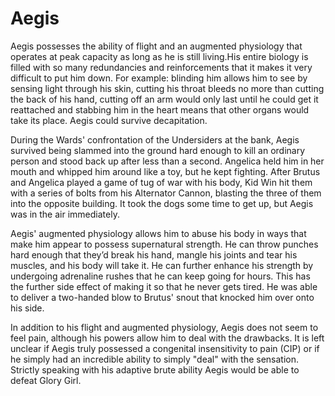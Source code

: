 # Aegis
Aegis possesses the ability of flight and an augmented physiology that operates at peak capacity as long as he is still living.His entire biology is filled with so many redundancies and reinforcements that it makes it very difficult to put him down. For example: blinding him allows him to see by sensing light through his skin, cutting his throat bleeds no more than cutting the back of his hand, cutting off an arm would only last until he could get it reattached and stabbing him in the heart means that other organs would take its place. Aegis could survive decapitation.

During the Wards' confrontation of the Undersiders at the bank, Aegis survived being slammed into the ground hard enough to kill an ordinary person and stood back up after less than a second. Angelica held him in her mouth and whipped him around like a toy, but he kept fighting. After Brutus and Angelica played a game of tug of war with his body, Kid Win hit them with a series of bolts from his Alternator Cannon, blasting the three of them into the opposite building. It took the dogs some time to get up, but Aegis was in the air immediately. 

Aegis' augmented physiology allows him to abuse his body in ways that make him appear to possess supernatural strength. He can throw punches hard enough that they’d break his hand, mangle his joints and tear his muscles, and his body will take it. He can further enhance his strength by undergoing adrenaline rushes that he can keep going for hours. This has the further side effect of making it so that he never gets tired. He was able to deliver a two-handed blow to Brutus' snout that knocked him over onto his side.

In addition to his flight and augmented physiology, Aegis does not seem to feel pain, although his powers allow him to deal with the drawbacks. It is left unclear if Aegis truly possessed a congenital insensitivity to pain (CIP) or if he simply had an incredible ability to simply "deal" with the sensation. Strictly speaking with his adaptive brute ability Aegis would be able to defeat Glory Girl.
